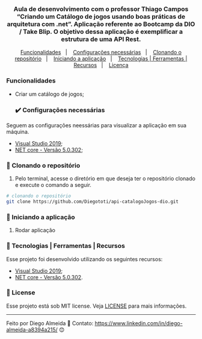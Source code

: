 
<h3 align="center">
  Aula de desenvolvimento  com o professor Thiago Campos “Criando um Catálogo de jogos usando boas práticas de arquitetura com .net”.  Aplicação referente ao Bootcamp da DIO / Take Blip.  O objetivo dessa aplicação é exemplificar a estrutura de uma API Rest.
</h3>


<p align="center">
  <a href="#funcionalidades">Funcionalidades</a>&nbsp;&nbsp;&nbsp;|&nbsp;&nbsp;&nbsp;
  <a href="#heavy_check_mark-configurações-necessárias">Configurações necessárias</a>&nbsp;&nbsp;&nbsp;|&nbsp;&nbsp;&nbsp;
  <a href="#arrow_down_small-clonando-o-repositório">Clonando o repositório</a>&nbsp;&nbsp;&nbsp;|&nbsp;&nbsp;&nbsp;
  <a href="#beginner-iniciando-a-aplicação">Iniciando a aplicação</a>&nbsp;&nbsp;&nbsp;|&nbsp;&nbsp;&nbsp;
  <a href="#wrench-tecnologias--ferramentas--recursos">Tecnologias | Ferramentas | Recursos</a>&nbsp;&nbsp;&nbsp;|&nbsp;&nbsp;&nbsp;
  <a href="#memo-license">Licença</a>

### Funcionalidades

- Criar um catálogo de jogos;


  ### :heavy_check_mark: Configurações necessárias

Seguem as configurações neessárias para visualizar a aplicação em sua máquina.

-  [Visual Studio 2019](https://visualstudio.microsoft.com/pt-br/downloads/);
-  [NET core - Versão 5.0.302](https://dotnet.microsoft.com/download);

### :arrow_down_small: Clonando o repositório
1. Pelo terminal, acesse o diretório em que deseja ter o repositório clonado e execute o comando a seguir.
```bash
# clonando o repositório
git clone https://github.com/Diegototi/api-catalogoJogos-dio.git
```

### :beginner: Iniciando a aplicação
1. Rodar aplicação

### :wrench: Tecnologias | Ferramentas | Recursos

Esse projeto foi desenvolvido utilizando os seguintes recursos:

-  [Visual Studio 2019](https://visualstudio.microsoft.com/pt-br/downloads/);
-  [NET core - Versão 5.0.302](https://dotnet.microsoft.com/download).

### :memo: License
Esse projeto está sob MIT license. Veja [LICENSE](https://github.com/Diegototi/series-console-app/blob/main/LICENSE) para mais informações.

---

Feito por Diego Almeida :blue_heart: Contato: https://www.linkedin.com/in/diego-almeida-a8394a215/ :blush:

